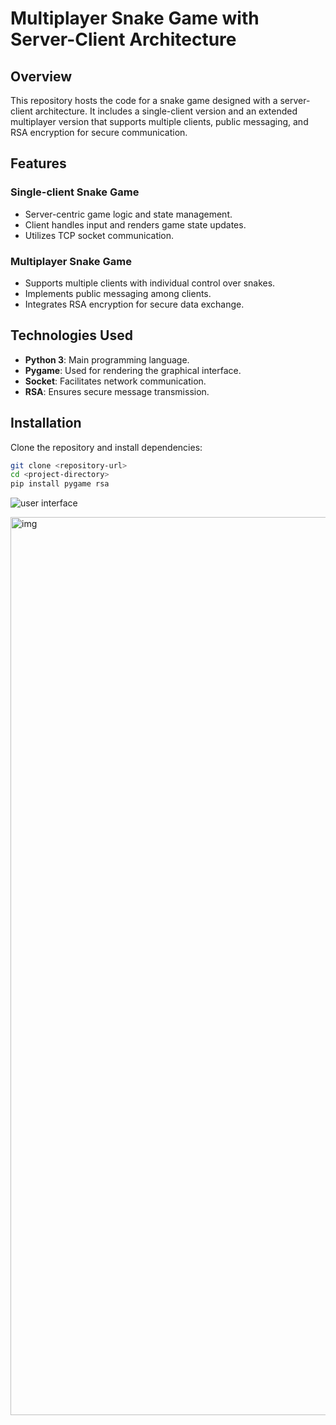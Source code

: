 # Multiplayer Snake Game with Server-Client Architecture

## Overview
This repository hosts the code for a snake game designed with a server-client architecture. It includes a single-client version and an extended multiplayer version that supports multiple clients, public messaging, and RSA encryption for secure communication.

## Features

### Single-client Snake Game
- Server-centric game logic and state management.
- Client handles input and renders game state updates.
- Utilizes TCP socket communication.

### Multiplayer Snake Game
- Supports multiple clients with individual control over snakes.
- Implements public messaging among clients.
- Integrates RSA encryption for secure data exchange.

## Technologies Used
- **Python 3**: Main programming language.
- **Pygame**: Used for rendering the graphical interface.
- **Socket**: Facilitates network communication.
- **RSA**: Ensures secure message transmission.

## Installation
Clone the repository and install dependencies:
```bash
git clone <repository-url>
cd <project-directory>
pip install pygame rsa
```

![user interface](images/single_client_screenshot.png)

<img width="1437" alt="img" src="https://github.com/Jellyfish135/tcp_server_multiplayer_snake_game/assets/135635944/2ba5f1a0-aa5e-424e-9bfb-c2313edcbdcc">
